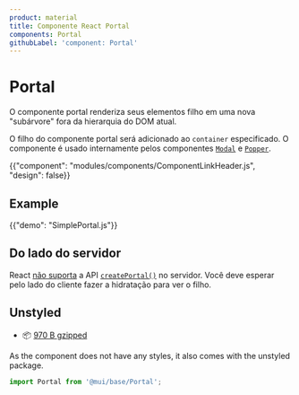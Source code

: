 ```yaml
---
product: material
title: Componente React Portal
components: Portal
githubLabel: 'component: Portal'
---
```


# Portal

<p class="description">O componente portal renderiza seus elementos filho em uma nova "subárvore" fora da hierarquia do DOM atual.</p>

O filho do componente portal será adicionado ao `container` especificado. O componente é usado internamente pelos componentes [`Modal`](/material/components/modal/) e [`Popper`](/material/components/popper/).

{{"component": "modules/components/ComponentLinkHeader.js", "design": false}}

## Example

{{"demo": "SimplePortal.js"}}

## Do lado do servidor

React [não suporta](https://github.com/facebook/react/issues/13097) a API [`createPortal()`](https://pt-br.reactjs.org/docs/portals.html) no servidor. Você deve esperar pelo lado do cliente fazer a hidratação para ver o filho.

## Unstyled

- 📦 [970 B gzipped](https://bundlephobia.com/package/@mui/base@latest)

As the component does not have any styles, it also comes with the unstyled package.

```js
import Portal from '@mui/base/Portal';
```
